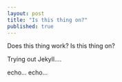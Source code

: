 ```yaml
---
layout: post
title: "Is this thing on?"
published: true
---
```


Does this thing work? Is this thing on?

Trying out Jekyll....

echo... echo...